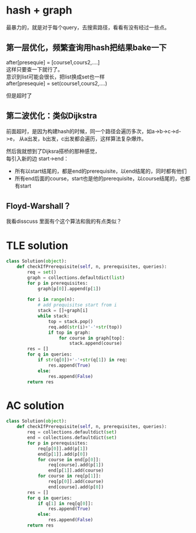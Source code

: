 # hash + graph 
最暴力的，就是对于每个query，去搜索路径，看看有没有经过一些点。  
## 第一层优化，频繁查询用hash把结果bake一下
after[presequie] = [course1,cours2,....]  
这样只要查一下就行了。  
意识到list可能会很长，把list换成set也一样   
after[presequie] = set(course1,cours2,....)  

但是超时了
## 第二波优化：类似Dijkstra
前面超时，是因为构建hash的时候，同一个路径会遍历多次，如a->b->c->d->e， 从a出发，b出发，c出发都会遍历，这样算法复杂爆炸。    

然后我就想到了Dijksra搭桥的那种感觉，  
每引入新的边 start->end：
- 所有以start结尾的，都是end的prerequisite，以end结尾的，同时都有他们
- 所有end后面的course，start也是他的prerequisite，以course结尾的，也都有start

## Floyd-Warshall？
我看disscuss 里面有个这个算法和我的有点类似？


# TLE solution
```py
class Solution(object):
    def checkIfPrerequisite(self, n, prerequisites, queries):
        req = set()
        graph = collections.defaultdict(list)
        for p in prerequisites:
            graph[p[0]].append(p[1])
            
        for i in range(n):
            # add prequisitse start from i
            stack = []+graph[i]
            while stack:
                top = stack.pop()
                req.add(str(i)+'-'+str(top))
                if top in graph:
                    for course in graph[top]:
                        stack.append(course)
        res = []
        for q in queries:
            if str(q[0])+'-'+str(q[1]) in req:
                res.append(True)
            else:
                res.append(False)
        return res
``` 
# AC solution
```py
class Solution(object):
    def checkIfPrerequisite(self, n, prerequisites, queries):
        req = collections.defaultdict(set)      
        end = collections.defaultdict(set)
        for p in prerequisites:
            req[p[0]].add(p[1])
            end[p[1]].add(p[0])
            for course in end[p[0]]:
                req[course].add(p[1])
                end[p[1]].add(course)
            for course in req[p[1]]:
                req[p[0]].add(course)
                end[course].add(p[0])
        res = []
        for q in queries:
            if q[1] in req[q[0]]:
                res.append(True)
            else:
                res.append(False)
        return res
```
